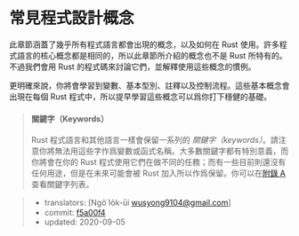 # 常見程式設計概念

此章節涵蓋了幾乎所有程式語言都會出現的概念，以及如何在 Rust 使用。許多程式語言的核心概念都是相同的，所以此章節所介紹的概念也不是 Rust 所特有的。不過我們會用 Rust 的程式碼來討論它們，並解釋使用這些概念的慣例。

更明確來說，你將會學習到變數、基本型別、註釋以及控制流程。這些基本概念會出現在每個 Rust 程式中，所以提早學習這些概念可以爲你打下穩健的基礎。

> #### 關鍵字（Keywords）
>
> Rust 程式語言和其他語言一樣會保留一系列的 *關鍵字（keywords）*。請注意你將無法用這些字作爲變數或函式名稱。大多數關鍵字都有特別意義，而你將會在你的 Rust 程式使用它們在做不同的任務；而有一些目前則還沒有任何用途，但是在未來可能會被 Rust 加入所以作爲保留。你可以在[附錄 A][appendix_a] 查看關鍵字列表。

[appendix_a]: appendix-01-keywords.md

> - translators: [Ngô͘ Io̍k-ūi <wusyong9104@gmail.com>]
> - commit: [f5a00f4](https://github.com/rust-lang/book/blob/f5a00f4d5107d5e69f556dcae9e91685c9f414d8/src/ch03-00-common-programming-concepts.md)
> - updated: 2020-09-05